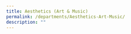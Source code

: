 ```yaml
---
title: Aesthetics (Art & Music)
permalink: /departments/Aesthetics-Art-Music/
description: ""
---
```

